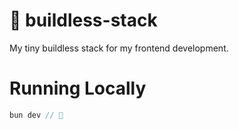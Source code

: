 # 🌅 buildless-stack
My tiny buildless stack for my frontend development.


# Running Locally
```javascript
bun dev // 🥟
```